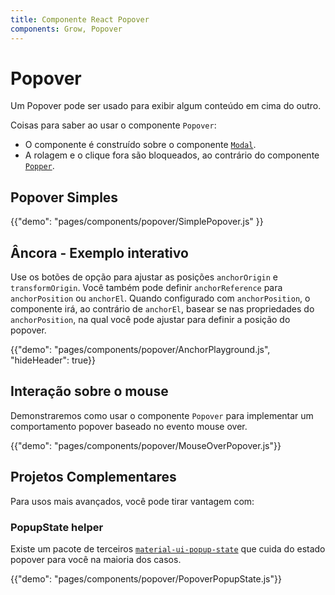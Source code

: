 ```yaml
---
title: Componente React Popover
components: Grow, Popover
---
```


# Popover

<p class="description">Um Popover pode ser usado para exibir algum conteúdo em cima do outro.</p>

Coisas para saber ao usar o componente `Popover`:

- O componente é construído sobre o componente [`Modal`](/components/modal/).
- A rolagem e o clique fora são bloqueados, ao contrário do componente [`Popper`](/components/popper/).

## Popover Simples

{{"demo": "pages/components/popover/SimplePopover.js" }}

## Âncora - Exemplo interativo

Use os botões de opção para ajustar as posições `anchorOrigin` e `transformOrigin`. Você também pode definir `anchorReference` para `anchorPosition` ou `anchorEl`. Quando configurado com `anchorPosition`, o componente irá, ao contrário de `anchorEl`, basear se nas propriedades do `anchorPosition`, na qual você pode ajustar para definir a posição do popover.

{{"demo": "pages/components/popover/AnchorPlayground.js", "hideHeader": true}}

## Interação sobre o mouse

Demonstraremos como usar o componente `Popover` para implementar um comportamento popover baseado no evento mouse over.

{{"demo": "pages/components/popover/MouseOverPopover.js"}}

## Projetos Complementares

Para usos mais avançados, você pode tirar vantagem com:

### PopupState helper

Existe um pacote de terceiros [`material-ui-popup-state`](https://github.com/jcoreio/material-ui-popup-state) que cuida do estado popover para você na maioria dos casos.

{{"demo": "pages/components/popover/PopoverPopupState.js"}}
